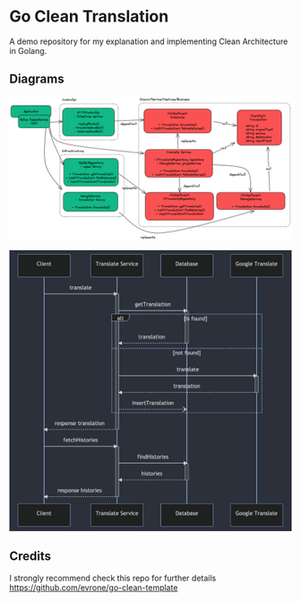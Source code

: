 # Go Clean Translation

A demo repository for my explanation and implementing Clean Architecture in Golang.

## Diagrams

![](docs/statics/translate-class-diagram.png)

![](docs/statics/translation-sequence-diagram.png)

## Credits

I strongly recommend check this repo for further details https://github.com/evrone/go-clean-template